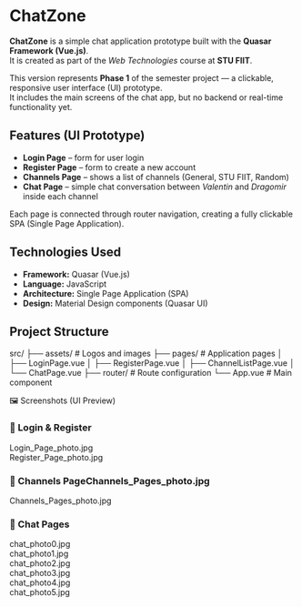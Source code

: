 # ChatZone

**ChatZone** is a simple chat application prototype built with the **Quasar Framework (Vue.js)**.  
It is created as part of the *Web Technologies* course at **STU FIIT**.

This version represents **Phase 1** of the semester project — a clickable, responsive user interface (UI) prototype.  
It includes the main screens of the chat app, but no backend or real-time functionality yet.

## Features (UI Prototype)

- **Login Page** – form for user login  
- **Register Page** – form to create a new account  
- **Channels Page** – shows a list of channels (General, STU FIIT, Random)  
- **Chat Page** – simple chat conversation between *Valentin* and *Dragomir* inside each channel  

Each page is connected through router navigation, creating a fully clickable SPA (Single Page Application).

## Technologies Used

- **Framework:** Quasar (Vue.js)  
- **Language:** JavaScript  
- **Architecture:** Single Page Application (SPA)  
- **Design:** Material Design components (Quasar UI)  

##  Project Structure
src/
├── assets/ # Logos and images
├── pages/ # Application pages
│ ├── LoginPage.vue
│ ├── RegisterPage.vue
│ ├── ChannelListPage.vue
│ └── ChatPage.vue
├── router/ # Route configuration
└── App.vue # Main component

🖼️ Screenshots (UI Preview)

### 🔹 Login & Register
Login_Page_photo.jpg  
Register_Page_photo.jpg  
### 🔹 Channels PageChannels_Pages_photo.jpg  
Channels_Pages_photo.jpg  
### 🔹 Chat Pages
chat_photo0.jpg  
chat_photo1.jpg  
chat_photo2.jpg  
chat_photo3.jpg  
chat_photo4.jpg  
chat_photo5.jpg  


